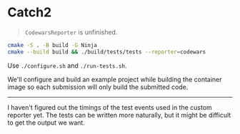 # Catch2

> `CodewarsReporter` is unfinished.

```bash
cmake -S . -B build -G Ninja
cmake --build build && ./build/tests/tests --reporter=codewars
```

Use `./configure.sh` and `./run-tests.sh`.


We'll configure and build an example project while building the container image so each submission will only build the submitted code.

---

I haven't figured out the timings of the test events used in the custom reporter yet.
The tests can be written more naturally, but it might be difficult to get the output we want.
